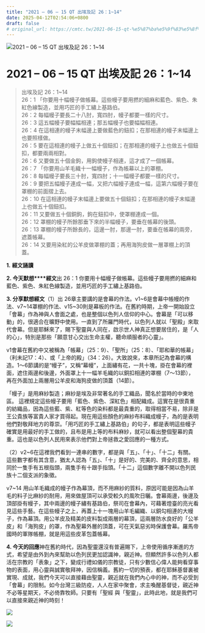```yaml
---
title: "2021 – 06 – 15 QT 出埃及記 26：1~14"
date: 2025-04-12T02:54:06+0800
draft: false
# original_url: https://cmtc.tw/2021-06-15-qt-%e5%87%ba%e5%9f%83%e5%8f%8a%e8%a8%98-26%ef%bc%9a114
---
```


![2021 – 06 – 15 QT 出埃及記 26：1\~14](/images/qt.jpg   "2021 – 06 – 15 QT 出埃及記 26：1\~14")

# 2021 – 06 – 15 QT 出埃及記 26：1\~14

> 出埃及記 26：1\~14  
> 26：1 「你要用十幅幔子做帳幕。這些幔子要用撚的細麻和藍色、紫色、朱紅色線製造，並用巧匠的手工繡上基路伯。  
> 26：2 每幅幔子要長二十八肘，寬四肘，幔子都要一樣的尺寸。  
> 26：3 這五幅幔子要幅幅相連；那五幅幔子也要幅幅相連。  
> 26：4 在這相連的幔子末幅邊上要做藍色的鈕扣；在那相連的幔子末幅邊上也要照樣做。  
> 26：5 要在這相連的幔子上做五十個鈕扣；在那相連的幔子上也做五十個鈕扣，都要兩兩相對。  
> 26：6 又要做五十個金鉤，用鉤使幔子相連，這才成了一個帳幕。  
> 26：7 「你要用山羊毛織十一幅幔子，作為帳幕以上的罩棚。  
> 26：8 每幅幔子要長三十肘，寬四肘；十一幅幔子都要一樣的尺寸。  
> 26：9 要把五幅幔子連成一幅，又把六幅幔子連成一幅，這第六幅幔子要在罩棚的前面摺上去。  
> 26：10 在這相連的幔子末幅邊上要做五十個鈕扣；在那相連的幔子末幅邊上也做五十個鈕扣。  
> 26：11 又要做五十個銅鉤，鉤在鈕扣中，使罩棚連成一個。  
> 26：12 罩棚的幔子所餘那垂下來的半幅幔子，要垂在帳幕的後頭。  
> 26：13 罩棚的幔子所餘長的，這邊一肘，那邊一肘，要垂在帳幕的兩旁，遮蓋帳幕。  
> 26：14 又要用染紅的公羊皮做罩棚的蓋；再用海狗皮做一層罩棚上的頂蓋。

**1.** **經文誦讀**

**2. 今天默想****經文**出 26：1 你要用十幅幔子做帳幕。這些幔子要用撚的細麻和藍色、紫色、朱紅色線製造，並用巧匠的手工繡上基路伯。

**3. 分享默想經文**（1）出 26章主要講的是會幕的作法。v1\~6是會幕中帳幔的作法、v7\~14罩棚的作法、v15\~30則是幕板的作法。在舊約時期，上帝一開始設立「會幕」作為神與人會面之處，也是整個以色列人信仰的中心。會幕是「可以移動」的，很適合在曠野中使用。一直到了所羅門時代，以色列人就以「聖殿」來取代會幕。但是耶穌來了，賜下聖靈與人同在，啟示世人神真正想要居住的，是「人的心」，特別是那些「願意甘心交出生命主權，聽命順服者的心靈」。

v1會幕在舊約中又被稱為「帳幕」（25：9）、「聖所」（25：8）、「耶和華的帳幕」（利未記17：4）、或「上帝的殿」（34：26）。大致說來，本章所記為會幕的構造。1～6節講的是“幔子”，又稱“幕幔”，上面繡有花，一共十塊，掛在會幕的裡面，遮住兩邊和後邊，外面罩上十一幅羊毛織的以銅扣相連的罩棚（7～13節），再在外面加上兩層用公羊皮和海狗皮做的頂蓋（14節）。

「幔子」是用麻紗製造；麻紗是埃及非常著名的手工織品，聞名於當時的中東地區。 這裡規定這些幔子要用「藍色、紫色、深紅色」相配織成。這實在是很貴重的紡織品，因為這些藍、紫、紅等色的染料都是最貴重的，取得相當不易，除非是王公貴族等富貴人家才買得起。現在用這些顏色的麻紗布料織成幔子，為的是表明他們對敬拜地方的尊崇。「用巧匠的手工繡上基路伯」的句子，都是表明這些幔子確實是用最好的手工做的，且布是用上等的布料麻紗，就可以看出整個聖幕的貴重。這也是以色列人民用來表示他們對上帝拯救之愛回應的一種方式。

（2）v2\~6在這裡我們看到一連串的數字，都是與「五」、「十」、「十二」有關。這些數字都有其含意，猶太人認為「五」、「十」是好的、完美的、齊全的意思，相同於一隻手有五根指頭，兩隻手有十跟手指頭。「十二」這個數字離不開以色列民族十二個支派的象徵。

v7\~14 用山羊毛織成的幔子作為幕頂，而不用麻紗的質料，原因可能是因為山羊毛的料子比麻紗的耐用，用來做屋頂可以承受較久的風吹日曬。會幕兩邊，後邊及頂部掛有幔子，其中兩邊的幔子繡有基路伯，祭司在會幕內，可藉著燈臺的亮光看見這些手藝。在這些幔子之上，再蓋上十一塊用山羊毛編織、以銅勾相連的大幔子，作為幕頂。用公羊皮及精美的皮料製成兩層的幕頂，這兩層防水良好的「公羊皮」和「海狗皮」的罩，作為聖幕外層的頂蓋，可在天氣惡劣時保護會幕。羅馬帝國時的軍隊帳棚，就是用這些皮革包蓋帳幕。

**4. 今天的回應**神在舊約時代，因為聖靈還沒有普遍賜下，上帝使用循序漸進的方式，希望是由外到內來幫助以色列民更加認識神，親近神。但顯然許多以色列人都活在宗教的「表象」之下，變成行禮如儀的宗教徒，只有少數信心偉人能夠看穿事物的表面，用心靈與誠實敬拜神，因信稱義。舊約一切的預表，都在耶穌基督裏被實現、成就，我們今天可以直接藉由聖靈，親近就在我們內心中的神，而不必受到「會幕」的限制。如今台灣三級防疫，人人在家中聚會，求主喚醒基督徒，親近神不必等星期天，不必倚靠牧師。只要有「聖經 與「聖靈」，此時此地，就是我們可以直接來親近神的時刻！

![](/images/2.jpg)

![](/images/3.jpg)